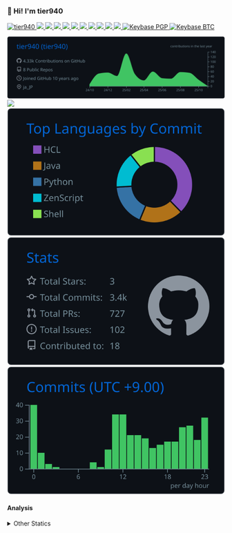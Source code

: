 ### 👋 Hi! I'm tier940

<p align="left"> 
  <a href="https://github.com/tier940/tier940/">
    <img src="https://komarev.com/ghpvc/?username=tier940" alt="tier940" />
  </a>
  <a href="http://twitter.com/tier940">
    <img height="20" src="https://img.shields.io/twitter/follow/tier940?label=Twitter&logo=twitter&style=flat" />
  </a>
  <a href="https://github.com/tier940">
    <img height="20" src="https://img.shields.io/github/followers/tier940?label=follow&logo=github&style=flat" />
  </a>
  <a href="https://www.reddit.com/user/tier940">
    <img height="20" src="https://img.shields.io/reddit/user-karma/combined/tier940?label=Reddit&logo=reddit&style=flat" />
  </a>
  <a href="https://stackoverflow.com/users/17317833/tier940">
    <img height="20" src="https://img.shields.io/stackexchange/stackoverflow/r/17317833?label=StackOverflow&logo=stack-overflow&style=flat" />
  </a>
  <a href="https://zenn.dev/tier940">
    <img height="20" src="https://zenn.badge.nikaera.com/s/tier940/likes" />
  </a>
  <a href="https://zenn.dev/tier940">
    <img height="20" src="https://zenn.badge.nikaera.com/s/tier940/followers" />
  </a>
  <a href="https://zenn.dev/tier940">
    <img height="20" src="https://zenn.badge.nikaera.com/s/tier940/articles" />
  </a>
  <a href="http://qiita.com/tier940">
    <img height="20" src="https://qiita-badge.apiapi.app/s/tier940/posts.svg" />
  </a>
  <a href="http://qiita.com/tier940">
    <img height="20" src="https://qiita-badge.apiapi.app/s/tier940/contributions.svg" />
  </a>
  <a href="https://github.com/tier940/tier940/">
    <img height="20" src="https://github.com/tier940/tier940/actions/workflows/main.yml/badge.svg" />
  </a>
  <a href="https://keybase.io/tier940">
    <img alt="Keybase PGP" src="https://img.shields.io/keybase/pgp/tier940">
  </a>
  <a href="https://keybase.io/tier940">
    <img alt="Keybase BTC" src="https://img.shields.io/keybase/btc/tier940">
  </a>
</p>

[![](https://raw.githubusercontent.com/tier940/tier940/main/profile-summary-card-output/github_dark/0-profile-details.svg)](https://github.com/vn7n24fzkq/github-profile-summary-cards)
[![](https://raw.githubusercontent.com/tier940/tier940/main/profile-summary-card-output/github_dark/1-repos-per-language.svg)](https://github.com/vn7n24fzkq/github-profile-summary-cards) [![](https://raw.githubusercontent.com/tier940/tier940/main/profile-summary-card-output/github_dark/2-most-commit-language.svg)](https://github.com/vn7n24fzkq/github-profile-summary-cards)
[![](https://raw.githubusercontent.com/tier940/tier940/main/profile-summary-card-output/github_dark/3-stats.svg)](https://github.com/vn7n24fzkq/github-profile-summary-cards) [![](https://raw.githubusercontent.com/tier940/tier940/main/profile-summary-card-output/github_dark/4-productive-time.svg)](https://github.com/vn7n24fzkq/github-profile-summary-cards)


#### Analysis
<!-- <img height="150" src="https://github.com/tier940/tier940/blob/master/images/stat.svg" alt="Alternative Text"/> -->

<details>
  <summary>Other Statics</summary>
  <!--START_SECTION:waka-->
![Code Time](http://img.shields.io/badge/Code%20Time-3%2C920%20hrs%2029%20mins-blue)

**🐱 My GitHub Data** 

> 📦 30.5 kB Used in GitHub's Storage 
 > 
> 💼 Opted to Hire
 > 
> 📜 11 Public Repositories 
 > 
> 🔑 3 Private Repositories 
 > 
**I'm an Early 🐤** 

```text
🌞 Morning                2041 commits        ████░░░░░░░░░░░░░░░░░░░░░   15.67 % 
🌆 Daytime                4810 commits        █████████░░░░░░░░░░░░░░░░   36.92 % 
🌃 Evening                4834 commits        █████████░░░░░░░░░░░░░░░░   37.10 % 
🌙 Night                  1343 commits        ███░░░░░░░░░░░░░░░░░░░░░░   10.31 % 
```
📅 **I'm Most Productive on Saturday** 

```text
Monday                   1265 commits        ██░░░░░░░░░░░░░░░░░░░░░░░   09.71 % 
Tuesday                  2165 commits        ████░░░░░░░░░░░░░░░░░░░░░   16.62 % 
Wednesday                1523 commits        ███░░░░░░░░░░░░░░░░░░░░░░   11.69 % 
Thursday                 1440 commits        ███░░░░░░░░░░░░░░░░░░░░░░   11.05 % 
Friday                   1742 commits        ███░░░░░░░░░░░░░░░░░░░░░░   13.37 % 
Saturday                 2548 commits        █████░░░░░░░░░░░░░░░░░░░░   19.56 % 
Sunday                   2345 commits        ████░░░░░░░░░░░░░░░░░░░░░   18.00 % 
```


📊 **This Week I Spent My Time On** 

```text
🕑︎ Time Zone: Asia/Tokyo

💬 Programming Languages: 
Other                    32 hrs 58 mins      ██████████████████████░░░   87.36 % 
Java                     2 hrs 34 mins       ██░░░░░░░░░░░░░░░░░░░░░░░   06.82 % 
Markdown                 41 mins             ░░░░░░░░░░░░░░░░░░░░░░░░░   01.85 % 
JSON                     41 mins             ░░░░░░░░░░░░░░░░░░░░░░░░░   01.82 % 
INI                      18 mins             ░░░░░░░░░░░░░░░░░░░░░░░░░   00.82 % 

🔥 Editors: 
Edge                     25 hrs              █████████████████░░░░░░░░   66.28 % 
Chrome                   7 hrs 52 mins       █████░░░░░░░░░░░░░░░░░░░░   20.86 % 
Intellijidea             2 hrs 47 mins       ██░░░░░░░░░░░░░░░░░░░░░░░   07.39 % 
VS Code                  2 hrs 3 mins        █░░░░░░░░░░░░░░░░░░░░░░░░   05.47 % 

💻 Operating System: 
Windows                  22 hrs 55 mins      ███████████████░░░░░░░░░░   60.75 % 
Linux                    14 hrs 23 mins      ██████████░░░░░░░░░░░░░░░   38.14 % 
Unknown OS               25 mins             ░░░░░░░░░░░░░░░░░░░░░░░░░   01.12 % 
```

**I Mostly Code in Java** 

```text
Java                     14 repos            ████████████░░░░░░░░░░░░░   46.67 % 
ZenScript                3 repos             ██░░░░░░░░░░░░░░░░░░░░░░░   10.00 % 
HTML                     2 repos             ██░░░░░░░░░░░░░░░░░░░░░░░   06.67 % 
Python                   1 repo              █░░░░░░░░░░░░░░░░░░░░░░░░   03.33 % 
Dockerfile               1 repo              █░░░░░░░░░░░░░░░░░░░░░░░░   03.33 % 
```



**Timeline**

![Lines of Code chart](https://raw.githubusercontent.com/tier940/tier940/main/assets/bar_graph.png)


 Last Updated on 03/06/2024 00:39:16 UTC
<!--END_SECTION:waka-->
</details>
